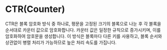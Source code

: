 # CTR(Counter)
CTR은 블록 암호화 방식 중 하나로, 평문을 고정된 크기의 블록으로 나눈 후 각 블록을 순서대로 카운터 값으로 암호화합니다. 카운터 값은 일정한 규칙으로 증가시키며, 이를 암호화하여 암호문을 생성합니다. 이 방식은 블록마다 다른 키를 사용하고, 블록 순서와 상관없이 병렬 처리가 가능하므로 높은 처리 속도를 가집니다.
